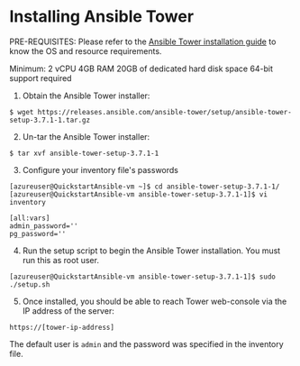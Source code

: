 # Installing Ansible Tower

PRE-REQUISITES:
Please refer to the [Ansible Tower installation guide](https://docs.ansible.com/ansible-tower/latest/html/installandreference/requirements_refguide.html) to know the OS and resource requirements.

Minimum:
2 vCPU
4GB RAM
20GB of dedicated hard disk space
64-bit support required

1. Obtain the Ansible Tower installer:

  ```
  $ wget https://releases.ansible.com/ansible-tower/setup/ansible-tower-setup-3.7.1-1.tar.gz
  ```

2. Un-tar the Ansible Tower installer:
  ```
  $ tar xvf ansible-tower-setup-3.7.1-1
  ```

3. Configure your inventory file's passwords

  ```
  [azureuser@QuickstartAnsible-vm ~]$ cd ansible-tower-setup-3.7.1-1/
  [azureuser@QuickstartAnsible-vm ansible-tower-setup-3.7.1-1]$ vi inventory

  [all:vars]
  admin_password=''
  pg_password=''
  ```

4. Run the setup script to begin the Ansible Tower installation. You must run this as root user.
  ```
  [azureuser@QuickstartAnsible-vm ansible-tower-setup-3.7.1-1]$ sudo ./setup.sh
  ```

5. Once installed, you should be able to reach Tower web-console via the IP address of the server:

```
https://[tower-ip-address]
```

The default user is ```admin``` and the password was specified in the inventory file.

